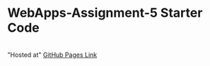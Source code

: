 # WebApps-Assignment-5 Starter Code
<br>
"Hosted at" <a href="https://github.com/44-563-Web-Apps-S22/webapps-s22-assignment-5-Rajitha9595/settings/pages">GitHub Pages Link</a>
